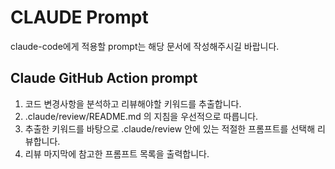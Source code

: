 # CLAUDE Prompt

claude-code에게 적용할 prompt는 해당 문서에 작성해주시길 바랍니다.

## Claude GitHub Action prompt
1. 코드 변경사항을 분석하고 리뷰해야할 키워드를 추출합니다.
2. .claude/review/README.md 의 지침을 우선적으로 따릅니다.
3. 추출한 키워드를 바탕으로 .claude/review 안에 있는 적절한 프롬프트를 선택해 리뷰합니다.
4. 리뷰 마지막에 참고한 프롬프트 목록을 출력합니다.
